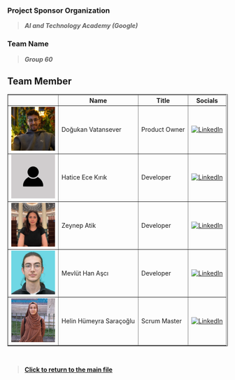 ### Project Sponsor Organization
> _**AI and Technology Academy (Google)**_

### Team Name
> _**Group 60**_

## Team Member

<table border="1" cellspacing="10" cellpadding="10">
  <thead>
    <tr>
      <th></th>
      <th>Name</th>
      <th>Title</th>
      <th>Socials</th>
    </tr>
  </thead>
  <tbody>
    <tr>
      <td><img src="../img/team-member/dogukan.png" alt="Doğukan" width="100"></td>
      <td>Doğukan Vatansever</td>
      <td>Product Owner</td>
      <td>
        <a href="https://www.linkedin.com/in/dvaser/" target="_blank">
            <img src="https://cdn-icons-png.flaticon.com/512/174/174857.png" alt="LinkedIn" width="20">
        </a>
      </td>
    </tr>
    <tr>
      <td><img src="../img/team-member/user.jpg" alt="Hatice" width="100"></td>
      <td>Hatice Ece Kırık</td>
      <td>Developer</td>
      <td>
        <a href="https://www.linkedin.com/in/ece-k%C4%B1rk-91a6572a7" target="_blank">
            <img src="https://cdn-icons-png.flaticon.com/512/174/174857.png" alt="LinkedIn" width="20">
        </a>
      </td>
    </tr>
    <tr>
      <td><img src="../img/team-member/zeynep.jpg" alt="Zeynep" width="100"></td>
      <td>Zeynep Atik</td>
      <td>Developer</td>
      <td>
        <a href="https://www.linkedin.com/in/zeynep-atik-/" target="_blank">
            <img src="https://cdn-icons-png.flaticon.com/512/174/174857.png" alt="LinkedIn" width="20">
        </a>
      </td>
    </tr>
    <tr>
      <td><img src="../img/team-member/mevlut.jpg" alt="Mevlüt" width="100"></td>
      <td>Mevlüt Han Aşcı</td>
      <td>Developer</td>
      <td>
        <a href="https://www.linkedin.com/in/mevlut-han-asci/" target="_blank">
            <img src="https://cdn-icons-png.flaticon.com/512/174/174857.png" alt="LinkedIn" width="20">
        </a>
      </td>
    </tr>
    <tr>
      <td><img src="../img/team-member/helin.jpg" alt="Helin" width="100"></td>
      <td>Helin Hümeyra Saraçoğlu</td>
      <td>Scrum Master</td>
      <td>
        <a href="https://www.linkedin.com/in/helin-humeyra-saracoglu" target="_blank">
            <img src="https://cdn-icons-png.flaticon.com/512/174/174857.png" alt="LinkedIn" width="20">
        </a>
      </td>
    </tr>
  </tbody>
</table>

<br>

> **[Click to return to the main file](../../README.md)**
